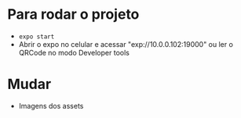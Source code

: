 # Para rodar o projeto
- ```expo start```
- Abrir o expo no celular e acessar "exp://10.0.0.102:19000" ou ler o QRCode no modo Developer tools
# Mudar
- Imagens dos assets